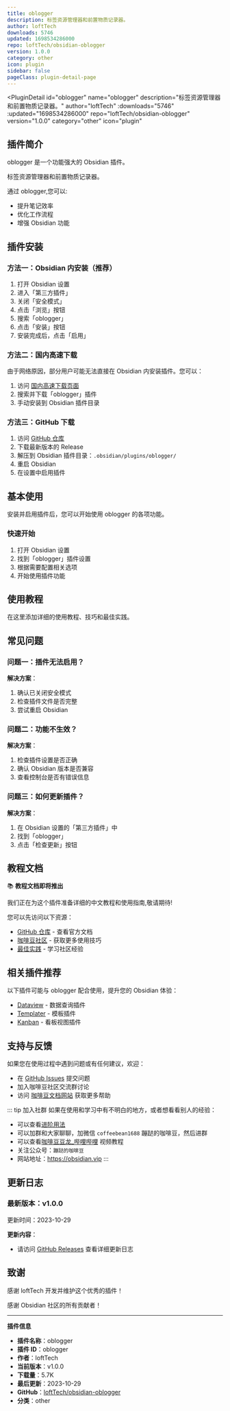 ```yaml
---
title: oblogger
description: 标签资源管理器和前置物质记录器。
author: loftTech
downloads: 5746
updated: 1698534286000
repo: loftTech/obsidian-oblogger
version: 1.0.0
category: other
icon: plugin
sidebar: false
pageClass: plugin-detail-page
---
```


<PluginDetail
  id="oblogger"
  name="oblogger"
  description="标签资源管理器和前置物质记录器。"
  author="loftTech"
  :downloads="5746"
  :updated="1698534286000"
  repo="loftTech/obsidian-oblogger"
  version="1.0.0"
  category="other"
  icon="plugin"
>

<!-- AUTO_GENERATED_START -->
## 插件简介

oblogger 是一个功能强大的 Obsidian 插件。

标签资源管理器和前置物质记录器。

通过 oblogger,您可以:

- 提升笔记效率
- 优化工作流程
- 增强 Obsidian 功能

<!-- AUTO_GENERATED_END -->

<!-- AUTO_GENERATED_START -->
## 插件安装

### 方法一：Obsidian 内安装（推荐）

1. 打开 Obsidian 设置
2. 进入「第三方插件」
3. 关闭「安全模式」
4. 点击「浏览」按钮
5. 搜索「oblogger」
6. 点击「安装」按钮
7. 安装完成后，点击「启用」

### 方法二：国内高速下载

由于网络原因，部分用户可能无法直接在 Obsidian 内安装插件。您可以：

1. 访问 [国内高速下载页面](/zh/documentation/obsidian-plugins-download.html)
2. 搜索并下载「oblogger」插件
3. 手动安装到 Obsidian 插件目录

### 方法三：GitHub 下载

1. 访问 [GitHub 仓库](https://github.com/loftTech/obsidian-oblogger)
2. 下载最新版本的 Release
3. 解压到 Obsidian 插件目录：`.obsidian/plugins/oblogger/`
4. 重启 Obsidian
5. 在设置中启用插件

## 基本使用

安装并启用插件后，您可以开始使用 oblogger 的各项功能。

### 快速开始

1. 打开 Obsidian 设置
2. 找到「oblogger」插件设置
3. 根据需要配置相关选项
4. 开始使用插件功能

<!-- AUTO_GENERATED_END -->

<!-- CUSTOM_CONTENT_START:tutorial -->
## 使用教程

在这里添加详细的使用教程、技巧和最佳实践。

<!-- CUSTOM_CONTENT_END:tutorial -->

<!-- SHARED_CONTENT_START -->
## 常见问题

### 问题一：插件无法启用？

**解决方案**：
1. 确认已关闭安全模式
2. 检查插件文件是否完整
3. 尝试重启 Obsidian

### 问题二：功能不生效？

**解决方案**：
1. 检查插件设置是否正确
2. 确认 Obsidian 版本是否兼容
3. 查看控制台是否有错误信息

### 问题三：如何更新插件？

**解决方案**：
1. 在 Obsidian 设置的「第三方插件」中
2. 找到「oblogger」
3. 点击「检查更新」按钮

## 教程文档

📚 **教程文档即将推出**

我们正在为这个插件准备详细的中文教程和使用指南,敬请期待!

您可以先访问以下资源：
- [GitHub 仓库](https://github.com/loftTech/obsidian-oblogger) - 查看官方文档
- [咖啡豆社区](/zh/bases/) - 获取更多使用技巧
- [最佳实践](/zh/best-practices/) - 学习社区经验

## 相关插件推荐

以下插件可能与 oblogger 配合使用，提升您的 Obsidian 体验：

- [Dataview](/zh/plugins/dataview.html) - 数据查询插件
- [Templater](/zh/plugins/templater-obsidian.html) - 模板插件
- [Kanban](/zh/plugins/obsidian-kanban.html) - 看板视图插件

## 支持与反馈

如果您在使用过程中遇到问题或有任何建议，欢迎：

- 在 [GitHub Issues](https://github.com/loftTech/obsidian-oblogger/issues) 提交问题
- 加入咖啡豆社区交流群讨论
- 访问 [咖啡豆文档网站](https://obsidian.vip) 获取更多帮助

::: tip 加入社群
如果在使用和学习中有不明白的地方，或者想看看别人的经验：
- 可以查看[进阶用法](/zh/advanced)
- 可以加群和大家聊聊，加微信 `coffeebean1688` 蹦跶的咖啡豆，然后进群
- 可以查看[咖啡豆豆龙_哔哩哔哩](https://space.bilibili.com/618777356) 视频教程
- 关注公众号：`蹦跶的咖啡豆`
- 网站地址：https://obsidian.vip
:::
<!-- SHARED_CONTENT_END -->

<!-- AUTO_GENERATED_START -->
## 更新日志

### 最新版本：v1.0.0

更新时间：2023-10-29

**更新内容**：
- 请访问 [GitHub Releases](https://github.com/loftTech/obsidian-oblogger/releases) 查看详细更新日志

## 致谢

感谢 loftTech 开发并维护这个优秀的插件！

感谢 Obsidian 社区的所有贡献者！

---

**插件信息**
- **插件名称**：oblogger
- **插件 ID**：oblogger
- **作者**：loftTech
- **当前版本**：v1.0.0
- **下载量**：5.7K
- **最后更新**：2023-10-29
- **GitHub**：[loftTech/obsidian-oblogger](https://github.com/loftTech/obsidian-oblogger)
- **分类**：other
<!-- AUTO_GENERATED_END -->

</PluginDetail>

